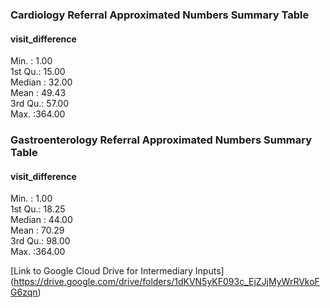  ### Cardiology Referral Approximated Numbers Summary Table 
 
 #### visit_difference
 Min.   :  1.00  
 1st Qu.: 15.00  
 Median : 32.00  
 Mean   : 49.43  
 3rd Qu.: 57.00  
 Max.   :364.00 


 ### Gastroenterology Referral Approximated Numbers Summary Table 

 #### visit_difference
 Min.   :  1.00  
 1st Qu.: 18.25  
 Median : 44.00  
 Mean   : 70.29  
 3rd Qu.: 98.00  
 Max.   :364.00 

[Link to Google Cloud Drive for Intermediary Inputs] (https://drive.google.com/drive/folders/1dKVN5yKF093c_EjZJjMyWrRVkoFG6zqn)

